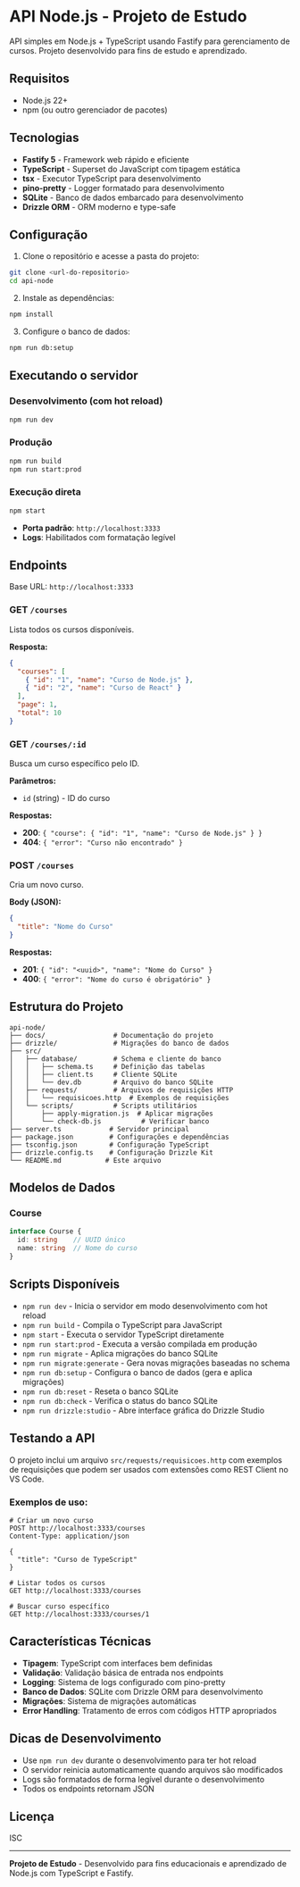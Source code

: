 # API Node.js - Projeto de Estudo

API simples em Node.js + TypeScript usando Fastify para gerenciamento de cursos. Projeto desenvolvido para fins de estudo e aprendizado.

## Requisitos
- Node.js 22+
- npm (ou outro gerenciador de pacotes)

## Tecnologias
- **Fastify 5** - Framework web rápido e eficiente
- **TypeScript** - Superset do JavaScript com tipagem estática
- **tsx** - Executor TypeScript para desenvolvimento
- **pino-pretty** - Logger formatado para desenvolvimento
- **SQLite** - Banco de dados embarcado para desenvolvimento
- **Drizzle ORM** - ORM moderno e type-safe

## Configuração
1. Clone o repositório e acesse a pasta do projeto:
```bash
git clone <url-do-repositorio>
cd api-node
```

2. Instale as dependências:
```bash
npm install
```

3. Configure o banco de dados:
```bash
npm run db:setup
```

## Executando o servidor

### Desenvolvimento (com hot reload)
```bash
npm run dev
```

### Produção
```bash
npm run build
npm run start:prod
```

### Execução direta
```bash
npm start
```

- **Porta padrão**: `http://localhost:3333`
- **Logs**: Habilitados com formatação legível

## Endpoints
Base URL: `http://localhost:3333`

### GET `/courses`
Lista todos os cursos disponíveis.

**Resposta:**
```json
{
  "courses": [
    { "id": "1", "name": "Curso de Node.js" },
    { "id": "2", "name": "Curso de React" }
  ],
  "page": 1,
  "total": 10
}
```

### GET `/courses/:id`
Busca um curso específico pelo ID.

**Parâmetros:**
- `id` (string) - ID do curso

**Respostas:**
- **200**: `{ "course": { "id": "1", "name": "Curso de Node.js" } }`
- **404**: `{ "error": "Curso não encontrado" }`

### POST `/courses`
Cria um novo curso.

**Body (JSON):**
```json
{
  "title": "Nome do Curso"
}
```

**Respostas:**
- **201**: `{ "id": "<uuid>", "name": "Nome do Curso" }`
- **400**: `{ "error": "Nome do curso é obrigatório" }`

## Estrutura do Projeto
```
api-node/
├── docs/                 # Documentação do projeto
├── drizzle/              # Migrações do banco de dados
├── src/
│   ├── database/         # Schema e cliente do banco
│   │   ├── schema.ts     # Definição das tabelas
│   │   ├── client.ts     # Cliente SQLite
│   │   └── dev.db        # Arquivo do banco SQLite
│   ├── requests/         # Arquivos de requisições HTTP
│   │   └── requisicoes.http  # Exemplos de requisições
│   └── scripts/          # Scripts utilitários
│       ├── apply-migration.js  # Aplicar migrações
│       └── check-db.js          # Verificar banco
├── server.ts            # Servidor principal
├── package.json         # Configurações e dependências
├── tsconfig.json        # Configuração TypeScript
├── drizzle.config.ts    # Configuração Drizzle Kit
└── README.md           # Este arquivo
```

## Modelos de Dados
### Course
```typescript
interface Course {
  id: string    // UUID único
  name: string  // Nome do curso
}
```

## Scripts Disponíveis
- `npm run dev` - Inicia o servidor em modo desenvolvimento com hot reload
- `npm run build` - Compila o TypeScript para JavaScript
- `npm start` - Executa o servidor TypeScript diretamente
- `npm run start:prod` - Executa a versão compilada em produção
- `npm run migrate` - Aplica migrações do banco SQLite
- `npm run migrate:generate` - Gera novas migrações baseadas no schema
- `npm run db:setup` - Configura o banco de dados (gera e aplica migrações)
- `npm run db:reset` - Reseta o banco SQLite
- `npm run db:check` - Verifica o status do banco SQLite
- `npm run drizzle:studio` - Abre interface gráfica do Drizzle Studio

## Testando a API
O projeto inclui um arquivo `src/requests/requisicoes.http` com exemplos de requisições que podem ser usados com extensões como REST Client no VS Code.

### Exemplos de uso:
```http
# Criar um novo curso
POST http://localhost:3333/courses
Content-Type: application/json

{
  "title": "Curso de TypeScript"
}

# Listar todos os cursos
GET http://localhost:3333/courses

# Buscar curso específico
GET http://localhost:3333/courses/1
```

## Características Técnicas
- **Tipagem**: TypeScript com interfaces bem definidas
- **Validação**: Validação básica de entrada nos endpoints
- **Logging**: Sistema de logs configurado com pino-pretty
- **Banco de Dados**: SQLite com Drizzle ORM para desenvolvimento
- **Migrações**: Sistema de migrações automáticas
- **Error Handling**: Tratamento de erros com códigos HTTP apropriados

## Dicas de Desenvolvimento
- Use `npm run dev` durante o desenvolvimento para ter hot reload
- O servidor reinicia automaticamente quando arquivos são modificados
- Logs são formatados de forma legível durante o desenvolvimento
- Todos os endpoints retornam JSON

## Licença
ISC

---

**Projeto de Estudo** - Desenvolvido para fins educacionais e aprendizado de Node.js com TypeScript e Fastify.
